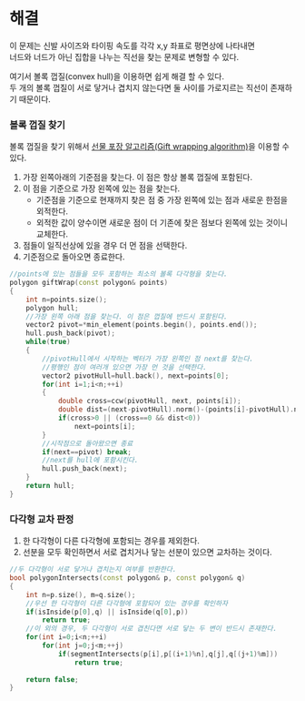# 해결 
이 문제는 신발 사이즈와 타이핑 속도를 각각 x,y 좌표로 평면상에 나타내면  
너드와 너드가 아닌 집합을 나누는 직선을 찾는 문제로 변형할 수 있다.  

여기서 볼록 껍질(convex hull)을 이용하면 쉽게 해결 할 수 있다.   
두 개의 볼록 껍질이 서로 닿거나 겹치지 않는다면 둘 사이를 가로지르는 직선이 존재하기 때문이다.  
### 볼록 껍질 찾기  
볼록 껍질을 찾기 위해서 [선물 포장 알고리즘(Gift wrapping algorithm)](https://ko.wikipedia.org/wiki/%EC%84%A0%EB%AC%BC_%ED%8F%AC%EC%9E%A5_%EC%95%8C%EA%B3%A0%EB%A6%AC%EC%A6%98)을 이용할 수 있다.  
1. 가장 왼쪽아래의 기준점을 찾는다. 이 점은 항상 볼록 껍질에 포함된다.  
2. 이 점을 기준으로 가장 왼쪽에 있는 점을 찾는다.  
      - 기준점을 기준으로 현재까지 찾은 점 중 가장 왼쪽에 있는 점과 새로운 한점을 외적한다.   
      - 외적한 값이 양수이면 새로운 점이 더 기존에 찾은 점보다 왼쪽에 있는 것이니 교체한다.  
3. 점들이 일직선상에 있을 경우 더 먼 점을 선택한다.  
4. 기준점으로 돌아오면 종료한다.   
```c++
//points에 있는 점들을 모두 포함하는 최소의 볼록 다각형을 찾는다.
polygon giftWrap(const polygon& points)
{
    int n=points.size();
    polygon hull;
    //가장 왼쪽 아래 점을 찾는다. 이 점은 껍질에 반드시 포함된다.
    vector2 pivot=*min_element(points.begin(), points.end());
    hull.push_back(pivot);
    while(true)
    {
        //pivotHull에서 시작하는 벡터가 가장 왼쪽인 점 next를 찾는다.
        //평행인 점이 여러개 있으면 가장 먼 것을 선택한다.
        vector2 pivotHull=hull.back(), next=points[0];
        for(int i=1;i<n;++i)
        {
            double cross=ccw(pivotHull, next, points[i]);
            double dist=(next-pivotHull).norm()-(points[i]-pivotHull).norm();
            if(cross>0 || (cross==0 && dist<0))
                next=points[i];
        }
        //시작점으로 돌아왔으면 종료
        if(next==pivot) break;
        //next를 hull에 포함시킨다.
        hull.push_back(next);
    }
    return hull;
}
```

### 다각형 교차 판정 
1. 한 다각형이 다른 다각형에 포함되는 경우를 제외한다.  
2. 선분을 모두 확인하면서 서로 겹치거나 닿는 선분이 있으면 교차하는 것이다.  
```c++
//두 다각형이 서로 닿거나 겹치는지 여부를 반환한다.
bool polygonIntersects(const polygon& p, const polygon& q)
{
    int n=p.size(), m=q.size();
    //우선 한 다각형이 다른 다각형에 포함되어 있는 경우를 확인하자
    if(isInside(p[0],q) || isInside(q[0],p))
        return true;
    //이 외의 경우, 두 다각형이 서로 겹친다면 서로 닿는 두 변이 반드시 존재한다.
    for(int i=0;i<n;++i)
        for(int j=0;j<m;++j)
            if(segmentIntersects(p[i],p[(i+1)%n],q[j],q[(j+1)%m]))
                return true;
    
    return false;
}
```

